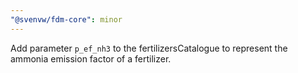 ```yaml
---
"@svenvw/fdm-core": minor
---
```


Add parameter `p_ef_nh3` to the fertilizersCatalogue to represent the ammonia emission factor of a fertilizer.
